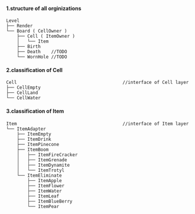 #### 1.structure of all orginizations
	Level
	├── Render
	└── Board ( CellOwner )
		├── Cell ( ItemOwner )
		│	└── Item 
		├── Birth
		├── Death    //TODO
		└── WornHole //TODO

#### 2.classification of Cell
	Cell 										//interface of Cell layer 
	├── CellEmpty
	├── CellLand
	└── CellWater

#### 3.classification of Item
	Item 										//interface of Item layer 
	└── ItemAdapter
		├── ItemEmpty
		├── ItemDrink
		├── ItemPinecone
		├── ItemBoom
		│	├── ItemFireCracker
		│	├── ItemGrenade
		│	├── ItemDynamite
		│	└── ItemTrotyl
		└── ItemEliminate
			├── ItemApple
			├── ItemFlower
			├── ItemWater
			├── ItemLeaf
			├── ItemBlueBerry
			└── ItemPear
	





